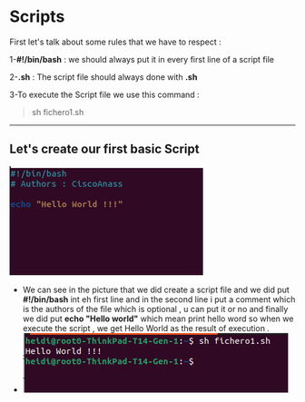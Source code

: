   # Scripts


First let's talk about some rules that we have to respect :

1-**#!/bin/bash** : we should always put it in every first line of a script file

2-**.sh** : The script file should always done with **.sh**

3-To execute the Script file we use this command : 
>sh fichero1.sh


***
## Let's create our first basic Script

<img title="script1" alt="script" src="/img/script1.png">

- We can see in the picture that we did create a script file and we did put **#!/bin/bash** int eh first line and in the second line i put a comment which is the authors of the file which is optional , u can put it or no and finally we did put **echo "Hello world"** which mean print hello word so when we execute the script , we get Hello World as the result of execution .
- <img title="script1" alt="script" src="/img/execscript.png">
